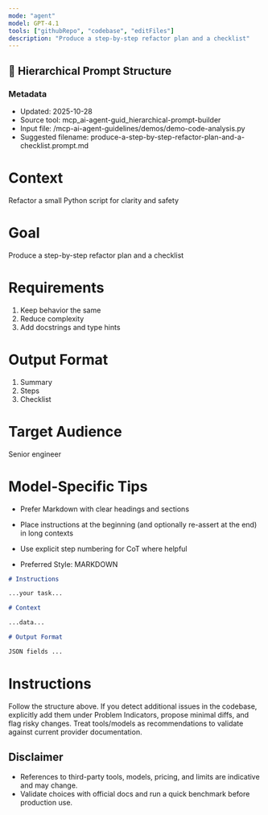 ```yaml
---
mode: "agent"
model: GPT-4.1
tools: ["githubRepo", "codebase", "editFiles"]
description: "Produce a step-by-step refactor plan and a checklist"
---
```


## 🧭 Hierarchical Prompt Structure

### Metadata

- Updated: 2025-10-28
- Source tool: mcp_ai-agent-guid_hierarchical-prompt-builder
- Input file: /mcp-ai-agent-guidelines/demos/demo-code-analysis.py
- Suggested filename: produce-a-step-by-step-refactor-plan-and-a-checklist.prompt.md

# Context

Refactor a small Python script for clarity and safety

# Goal

Produce a step-by-step refactor plan and a checklist

# Requirements

1. Keep behavior the same
2. Reduce complexity
3. Add docstrings and type hints

# Output Format

1. Summary
2. Steps
3. Checklist

# Target Audience

Senior engineer

# Model-Specific Tips

- Prefer Markdown with clear headings and sections
- Place instructions at the beginning (and optionally re-assert at the end) in long contexts
- Use explicit step numbering for CoT where helpful

- Preferred Style: MARKDOWN

```md
# Instructions

...your task...

# Context

...data...

# Output Format

JSON fields ...
```

# Instructions

Follow the structure above. If you detect additional issues in the codebase, explicitly add them under Problem Indicators, propose minimal diffs, and flag risky changes. Treat tools/models as recommendations to validate against current provider documentation.

## Disclaimer

- References to third-party tools, models, pricing, and limits are indicative and may change.
- Validate choices with official docs and run a quick benchmark before production use.
